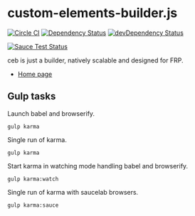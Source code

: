 # custom-elements-builder.js

[![Circle CI](https://circleci.com/gh/tmorin/custom-elements-builder.js/tree/development.svg?style=svg)](https://circleci.com/gh/tmorin/custom-elements-builder.js/tree/development)
[![Dependency Status](https://david-dm.org/tmorin/custom-elements-builder.js/development.svg)](https://david-dm.org/tmorin/custom-elements-builder.js/development)
[![devDependency Status](https://david-dm.org/tmorin/custom-elements-builder.js/development/dev-status.svg)](https://david-dm.org/tmorin/custom-elements-builder.js/development#info=devDependencies)

[![Sauce Test Status](https://saucelabs.com/browser-matrix/customelementbuilder.svg)](https://saucelabs.com/u/customelementbuilder)

ceb is just a builder, natively scalable and designed for FRP.

- [Home page](http://tmorin.github.io/custom-elements-builder/)

## Gulp tasks

Launch babel and browserify.
```shell
gulp karma
```

Single run of karma.
```shell
gulp karma
```

Start karma in watching mode handling babel and browserify.
```shell
gulp karma:watch
```

Single run of karma with saucelab browsers.
```shell
gulp karma:sauce
```

